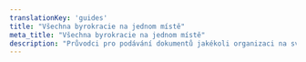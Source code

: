 ```yaml
---
translationKey: 'guides'
title: "Všechna byrokracie na jednom místě"
meta_title: "Všechna byrokracie na jednom místě"
description: "Průvodci pro podávání dokumentů jakékoli organizaci na světě"
---
```

